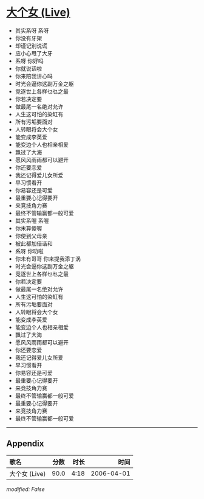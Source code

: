 # [大个女 (Live)](https://music.163.com/song?id=65845)

* 其实系呀 系呀
* 你没有牙架
* 却谨记别说谎
* 应小心甩了大牙
* 系呀 你好吗
* 你就说话啦
* 你来陪我讲心吗
* 时光会逼你这副万金之躯
* 竞逐世上各样乜乜之最
* 你若决定要
* 做最尾一名绝对允许
* 人生这可怕的染缸有
* 所有污垢要面对
* 人转眼将会大个女
* 能变成李英爱
* 能变边个人也相亲相爱
* 飘过了大海
* 愿风风雨雨都可以避开
* 你还要恋爱
* 我还记得爱儿女所爱
* 早习惯看开
* 你易容还是可爱
* 最重要心记得要开
* 来竞技角力赛
* 最终不管输赢都一般可爱
* 其实系喔 系喔
* 你末算傻喔
* 你使到父母亲
* 被此都加倍谐和
* 系呀 你叻啦
* 你未有哥哥 你来提我添丁涡
* 时光会逼你这副万金之躯
* 竞逐世上各样乜乜之最
* 你若决定要
* 做最尾一名绝对允许
* 人生这可怕的染缸有
* 所有污垢要面对
* 人转眼将会大个女
* 能变成李英爱
* 能变边个人也相亲相爱
* 飘过了大海
* 愿风风雨雨都可以避开
* 你还要恋爱
* 我还记得爱儿女所爱
* 早习惯看开
* 你易容还是可爱
* 最重要心记得要开
* 来竞技角力赛
* 最终不管输赢都一般可爱
* 最重要心记得要开
* 来竞技角力赛
* 最终不管输赢都一般可爱


---

## Appendix

|歌名|分数|时长|时间|
|:---|:---:|---:|---:|
|大个女 (Live)|90.0|4:18|2006-04-01

*modified: False*